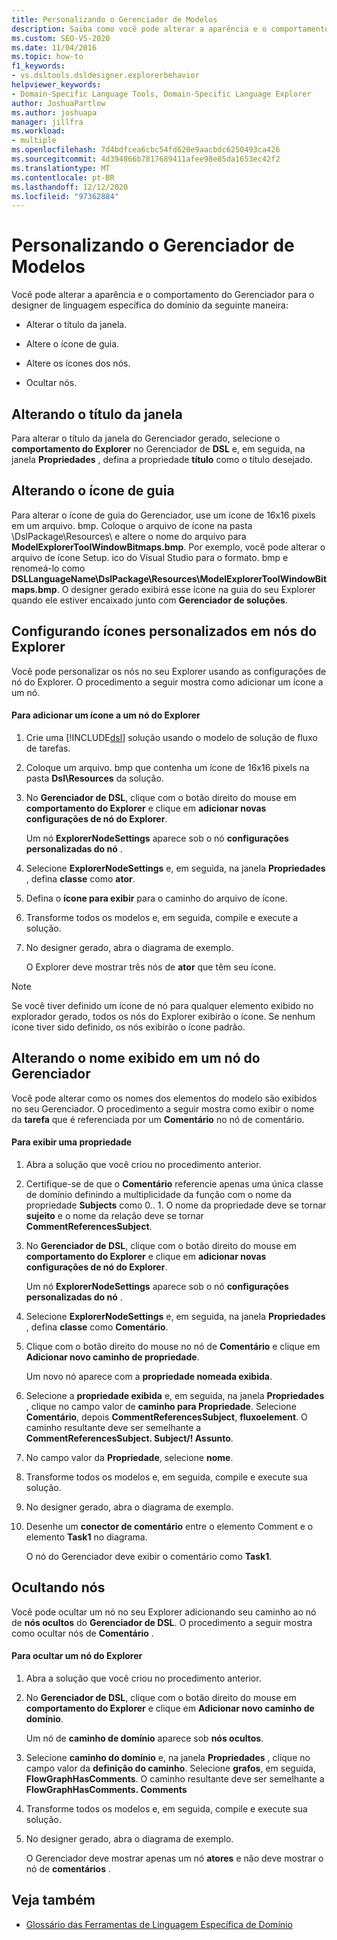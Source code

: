 ```yaml
---
title: Personalizando o Gerenciador de Modelos
description: Saiba como você pode alterar a aparência e o comportamento do Gerenciador para seu designer de linguagem específica de domínio.
ms.custom: SEO-VS-2020
ms.date: 11/04/2016
ms.topic: how-to
f1_keywords:
- vs.dsltools.dsldesigner.explorerbehavior
helpviewer_keywords:
- Domain-Specific Language Tools, Domain-Specific Language Explorer
author: JoshuaPartlow
ms.author: joshuapa
manager: jillfra
ms.workload:
- multiple
ms.openlocfilehash: 7d4bdfcea6cbc54fd620e9aacbdc6250493ca426
ms.sourcegitcommit: 4d394866b7817689411afee98e85da1653ec42f2
ms.translationtype: MT
ms.contentlocale: pt-BR
ms.lasthandoff: 12/12/2020
ms.locfileid: "97362884"
---
```

# <a name="customizing-the-model-explorer"></a>Personalizando o Gerenciador de Modelos
Você pode alterar a aparência e o comportamento do Gerenciador para o designer de linguagem específica do domínio da seguinte maneira:

- Alterar o título da janela.

- Altere o ícone de guia.

- Altere os ícones dos nós.

- Ocultar nós.

## <a name="changing-the-window-title"></a>Alterando o título da janela
 Para alterar o título da janela do Gerenciador gerado, selecione o **comportamento do Explorer** no Gerenciador de **DSL** e, em seguida, na janela **Propriedades** , defina a propriedade **título** como o título desejado.

## <a name="changing-the-tab-icon"></a>Alterando o ícone de guia
 Para alterar o ícone de guia do Gerenciador, use um ícone de 16x16 pixels em um arquivo. bmp. Coloque o arquivo de ícone na pasta \DslPackage\Resources\ e altere o nome do arquivo para **ModelExplorerToolWindowBitmaps.bmp**. Por exemplo, você pode alterar o arquivo de ícone Setup. ico do Visual Studio para o formato. bmp e renomeá-lo como **DSLLanguageName\DslPackage\Resources\ModelExplorerToolWindowBitmaps.bmp**. O designer gerado exibirá esse ícone na guia do seu Explorer quando ele estiver encaixado junto com **Gerenciador de soluções**.

## <a name="setting-custom-icons-on-explorer-nodes"></a>Configurando ícones personalizados em nós do Explorer
 Você pode personalizar os nós no seu Explorer usando as configurações de nó do Explorer. O procedimento a seguir mostra como adicionar um ícone a um nó.

#### <a name="to-add-an-icon-to-an-explorer-node"></a>Para adicionar um ícone a um nó do Explorer

1. Crie uma [!INCLUDE[dsl](../modeling/includes/dsl_md.md)] solução usando o modelo de solução de fluxo de tarefas.

2. Coloque um arquivo. bmp que contenha um ícone de 16x16 pixels na pasta **Dsl\Resources** da solução.

3. No **Gerenciador de DSL**, clique com o botão direito do mouse em **comportamento do Explorer** e clique em **adicionar novas configurações de nó do Explorer**.

    Um nó **ExplorerNodeSettings** aparece sob o nó **configurações personalizadas do nó** .

4. Selecione **ExplorerNodeSettings** e, em seguida, na janela **Propriedades** , defina **classe** como **ator**.

5. Defina o **ícone para exibir** para o caminho do arquivo de ícone.

6. Transforme todos os modelos e, em seguida, compile e execute a solução.

7. No designer gerado, abra o diagrama de exemplo.

    O Explorer deve mostrar três nós de **ator** que têm seu ícone.

> [!NOTE]
> Se você tiver definido um ícone de nó para qualquer elemento exibido no explorador gerado, todos os nós do Explorer exibirão o ícone. Se nenhum ícone tiver sido definido, os nós exibirão o ícone padrão.

## <a name="changing-the-name-displayed-on-an-explorer-node"></a>Alterando o nome exibido em um nó do Gerenciador
 Você pode alterar como os nomes dos elementos do modelo são exibidos no seu Gerenciador. O procedimento a seguir mostra como exibir o nome da **tarefa** que é referenciada por um **Comentário** no nó de comentário.

#### <a name="to-display-a-property"></a>Para exibir uma propriedade

1. Abra a solução que você criou no procedimento anterior.

2. Certifique-se de que o **Comentário** referencie apenas uma única classe de domínio definindo a multiplicidade da função com o nome da propriedade **Subjects** como 0.. 1. O nome da propriedade deve se tornar **sujeito** e o nome da relação deve se tornar **CommentReferencesSubject**.

3. No **Gerenciador de DSL**, clique com o botão direito do mouse em **comportamento do Explorer** e clique em **adicionar novas configurações de nó do Explorer**.

     Um nó **ExplorerNodeSettings** aparece sob o nó **configurações personalizadas do nó** .

4. Selecione **ExplorerNodeSettings** e, em seguida, na janela **Propriedades** , defina **classe** como **Comentário**.

5. Clique com o botão direito do mouse no nó de **Comentário** e clique em **Adicionar novo caminho de propriedade**.

     Um novo nó aparece com a **propriedade nomeada exibida**.

6. Selecione a **propriedade exibida** e, em seguida, na janela **Propriedades** , clique no campo valor de **caminho para Propriedade**. Selecione **Comentário**, depois **CommentReferencesSubject**, **fluxoelement**. O caminho resultante deve ser semelhante a **CommentReferencesSubject. Subject/! Assunto**.

7. No campo valor da **Propriedade**, selecione **nome**.

8. Transforme todos os modelos e, em seguida, compile e execute sua solução.

9. No designer gerado, abra o diagrama de exemplo.

10. Desenhe um **conector de comentário** entre o elemento Comment e o elemento **Task1** no diagrama.

     O nó do Gerenciador deve exibir o comentário como **Task1**.

## <a name="hiding-nodes"></a>Ocultando nós
 Você pode ocultar um nó no seu Explorer adicionando seu caminho ao nó de **nós ocultos** do **Gerenciador de DSL**. O procedimento a seguir mostra como ocultar nós de **Comentário** .

#### <a name="to-hide-an-explorer-node"></a>Para ocultar um nó do Explorer

1. Abra a solução que você criou no procedimento anterior.

2. No **Gerenciador de DSL**, clique com o botão direito do mouse em **comportamento do Explorer** e clique em **Adicionar novo caminho de domínio**.

     Um nó de **caminho de domínio** aparece sob **nós ocultos**.

3. Selecione **caminho do domínio** e, na janela **Propriedades** , clique no campo valor da **definição do caminho**. Selecione **grafos**, em seguida, **FlowGraphHasComments**. O caminho resultante deve ser semelhante a **FlowGraphHasComments. Comments**

4. Transforme todos os modelos e, em seguida, compile e execute sua solução.

5. No designer gerado, abra o diagrama de exemplo.

     O Gerenciador deve mostrar apenas um nó **atores** e não deve mostrar o nó de **comentários** .

## <a name="see-also"></a>Veja também

- [Glossário das Ferramentas de Linguagem Específica de Domínio](/previous-versions/bb126564(v=vs.100))